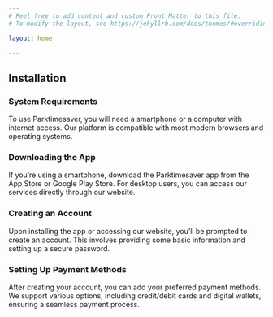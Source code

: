 ```yaml
---
# Feel free to add content and custom Front Matter to this file.
# To modify the layout, see https://jekyllrb.com/docs/themes/#overriding-theme-defaults

layout: home

---
```


## Installation

### System Requirements
 To use Parktimesaver, you will need a smartphone or a computer with internet access. Our platform is compatible with most modern browsers and operating systems.

### Downloading the App
 If you’re using a smartphone, download the Parktimesaver app from the App Store or Google Play Store. For desktop users, you can access our services directly through our website.

### Creating an Account
 Upon installing the app or accessing our website, you’ll be prompted to create an account. This involves providing some basic information and setting up a secure password.

### Setting Up Payment Methods
 After creating your account, you can add your preferred payment methods. We support various options, including credit/debit cards and digital wallets, ensuring a seamless payment process.
